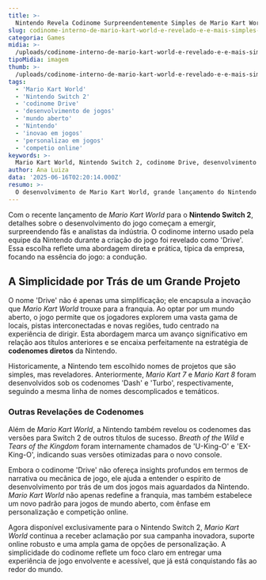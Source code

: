 ```yaml
---
title: >-
  Nintendo Revela Codinome Surpreendentemente Simples de Mario Kart World
slug: codinome-interno-de-mario-kart-world-e-revelado-e-e-mais-simples-do-que-voce-imagina
categoria: Games
midia: >-
  /uploads/codinome-interno-de-mario-kart-world-e-revelado-e-e-mais-simples-do-que-voce-imagina-thumb.webp
tipoMidia: imagem
thumb: >-
  /uploads/codinome-interno-de-mario-kart-world-e-revelado-e-e-mais-simples-do-que-voce-imagina-thumb.webp
tags:
  - 'Mario Kart World'
  - 'Nintendo Switch 2'
  - 'codinome Drive'
  - 'desenvolvimento de jogos'
  - 'mundo aberto'
  - 'Nintendo'
  - 'inovao em jogos'
  - 'personalizao em jogos'
  - 'competio online'
keywords: >-
  Mario Kart World, Nintendo Switch 2, codinome Drive, desenvolvimento de jogos, mundo aberto, Nintendo, inovação em jogos, personalização em jogos, competição online
author: Ana Luiza
data: '2025-06-16T02:20:14.000Z'
resumo: >-
  O desenvolvimento de Mario Kart World, grande lançamento do Nintendo Switch 2, utilizou o codinome interno 'Drive', destacando a simplicidade na abordagem da Nintendo.
---
```


Com o recente lançamento de _Mario Kart World_ para o **Nintendo Switch 2**, detalhes sobre o desenvolvimento do jogo começam a emergir, surpreendendo fãs e analistas da indústria. O codinome interno usado pela equipe da Nintendo durante a criação do jogo foi revelado como 'Drive'. Essa escolha reflete uma abordagem direta e prática, típica da empresa, focando na essência do jogo: a condução. 

## A Simplicidade por Trás de um Grande Projeto

O nome 'Drive' não é apenas uma simplificação; ele encapsula a inovação que _Mario Kart World_ trouxe para a franquia. Ao optar por um mundo aberto, o jogo permite que os jogadores explorem uma vasta gama de locais, pistas interconectadas e novas regiões, tudo centrado na experiência de dirigir. Esta abordagem marca um avanço significativo em relação aos títulos anteriores e se encaixa perfeitamente na estratégia de **codenomes diretos** da Nintendo. 

Historicamente, a Nintendo tem escolhido nomes de projetos que são simples, mas reveladores. Anteriormente, _Mario Kart 7_ e _Mario Kart 8_ foram desenvolvidos sob os codenomes 'Dash' e 'Turbo', respectivamente, seguindo a mesma linha de nomes descomplicados e temáticos. 

### Outras Revelações de Codenomes

Além de _Mario Kart World_, a Nintendo também revelou os codenomes das versões para Switch 2 de outros títulos de sucesso. _Breath of the Wild_ e _Tears of the Kingdom_ foram internamente chamados de 'U-King-O' e 'EX-King-O', indicando suas versões otimizadas para o novo console. 

Embora o codinome 'Drive' não ofereça insights profundos em termos de narrativa ou mecânica de jogo, ele ajuda a entender o espírito de desenvolvimento por trás de um dos jogos mais aguardados da Nintendo. _Mario Kart World_ não apenas redefine a franquia, mas também estabelece um novo padrão para jogos de mundo aberto, com ênfase em personalização e competição online.

Agora disponível exclusivamente para o Nintendo Switch 2, _Mario Kart World_ continua a receber aclamação por sua campanha inovadora, suporte online robusto e uma ampla gama de opções de personalização. A simplicidade do codinome reflete um foco claro em entregar uma experiência de jogo envolvente e acessível, que já está conquistando fãs ao redor do mundo.